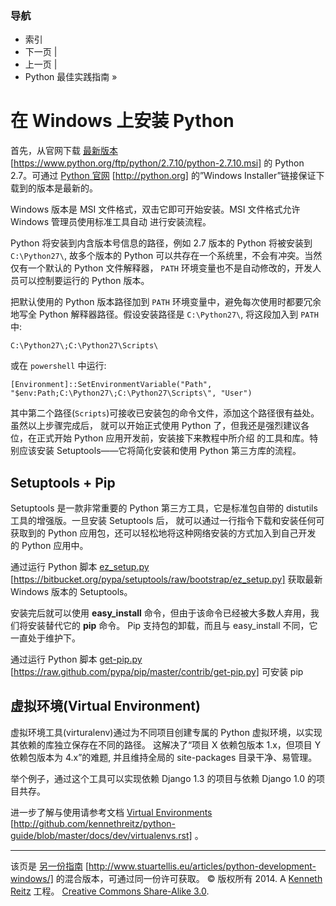 ### 导航

*   索引
*   下一页 |
*   上一页 |
*   Python 最佳实践指南 »

 # 在 Windows 上安装 Python

首先，从官网下载 [最新版本](https://www.python.org/ftp/python/2.7.10/python-2.7.10.msi) [https://www.python.org/ftp/python/2.7.10/python-2.7.10.msi] 的 Python 2.7。可通过 [Python 官网](http://python.org) [http://python.org] 的”Windows Installer”链接保证下载到的版本是最新的。

Windows 版本是 MSI 文件格式，双击它即可开始安装。MSI 文件格式允许 Windows 管理员使用标准工具自动 进行安装流程。

Python 将安装到内含版本号信息的路径，例如 2.7 版本的 Python 将被安装到 `C:\Python27\`, 故多个版本的 Python 可以共存在一个系统里，不会有冲突。当然仅有一个默认的 Python 文件解释器， `PATH` 环境变量也不是自动修改的，开发人员可以控制要运行的 Python 版本。

把默认使用的 Python 版本路径加到 `PATH` 环境变量中，避免每次使用时都要冗余地写全 Python 解释器路径。假设安装路径是 `C:\Python27\`, 将这段加入到 `PATH` 中:

```
C:\Python27\;C:\Python27\Scripts\ 
```

或在 `powershell` 中运行:

```
[Environment]::SetEnvironmentVariable("Path", "$env:Path;C:\Python27\;C:\Python27\Scripts\", "User") 
```

其中第二个路径(`Scripts`)可接收已安装包的命令文件，添加这个路径很有益处。虽然以上步骤完成后， 就可以开始正式使用 Python 了，但我还是强烈建议各位，在正式开始 Python 应用开发前，安装接下来教程中所介绍 的工具和库。特别应该安装 Setuptools——它将简化安装和使用 Python 第三方库的流程。

## Setuptools + Pip

Setuptools 是一款非常重要的 Python 第三方工具，它是标准包自带的 distutils 工具的增强版。一旦安装 Setuptools 后， 就可以通过一行指令下载和安装任何可获取到的 Python 应用包，还可以轻松地将这种网络安装的方式加入到自己开发 的 Python 应用中。

通过运行 Python 脚本 [ez_setup.py](https://bitbucket.org/pypa/setuptools/raw/bootstrap/ez_setup.py) [https://bitbucket.org/pypa/setuptools/raw/bootstrap/ez_setup.py] 获取最新 Windows 版本的 Setuptools。

安装完后就可以使用 **easy_install** 命令，但由于该命令已经被大多数人弃用，我们将安装替代它的 **pip** 命令。 Pip 支持包的卸载，而且与 easy_install 不同，它一直处于维护下。

通过运行 Python 脚本 [get-pip.py](https://raw.github.com/pypa/pip/master/contrib/get-pip.py) [https://raw.github.com/pypa/pip/master/contrib/get-pip.py] 可安装 pip

## 虚拟环境(Virtual Environment)

虚拟环境工具(virturalenv)通过为不同项目创建专属的 Python 虚拟环境，以实现其依赖的库独立保存在不同的路径。 这解决了“项目 X 依赖包版本 1.x，但项目 Y 依赖包版本为 4.x”的难题, 并且维持全局的 site-packages 目录干净、易管理。

举个例子，通过这个工具可以实现依赖 Django 1.3 的项目与依赖 Django 1.0 的项目共存。

进一步了解与使用请参考文档 [Virtual Environments](http://github.com/kennethreitz/python-guide/blob/master/docs/dev/virtualenvs.rst) [http://github.com/kennethreitz/python-guide/blob/master/docs/dev/virtualenvs.rst] 。

* * *

该页是 [另一份指南](http://www.stuartellis.eu/articles/python-development-windows/) [http://www.stuartellis.eu/articles/python-development-windows/] 的混合版本，可通过同一份许可获取。 © 版权所有 2014\. A <a href="http://kennethreitz.com/pages/open-projects.html">Kenneth Reitz</a> 工程。 <a href="http://creativecommons.org/licenses/by-nc-sa/3.0/"> Creative Commons Share-Alike 3.0</a>.